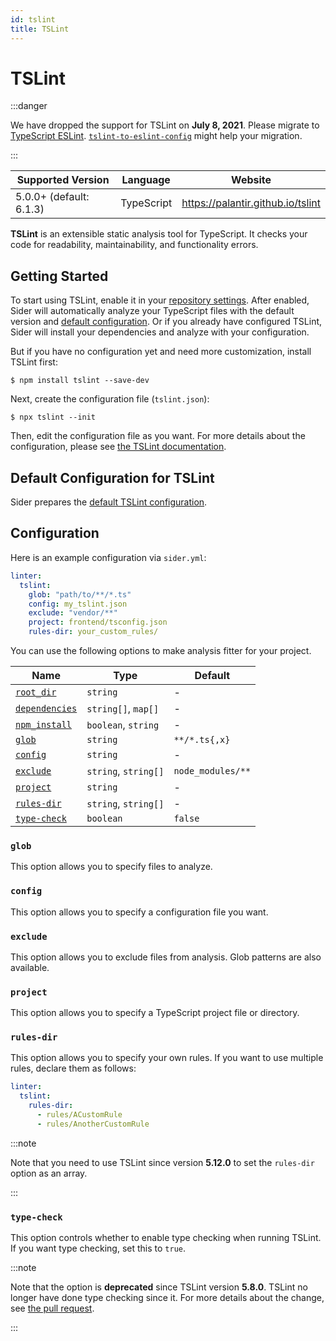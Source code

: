```yaml
---
id: tslint
title: TSLint
---
```


# TSLint

:::danger

We have dropped the support for TSLint on **July 8, 2021**. Please migrate to [TypeScript ESLint](https://github.com/typescript-eslint/typescript-eslint).
[`tslint-to-eslint-config`](https://www.npmjs.com/package/tslint-to-eslint-config) might help your migration.

:::

| Supported Version       | Language   | Website                           |
| ----------------------- | ---------- | --------------------------------- |
| 5.0.0+ (default: 6.1.3) | TypeScript | https://palantir.github.io/tslint |

**TSLint** is an extensible static analysis tool for TypeScript.
It checks your code for readability, maintainability, and functionality errors.

## Getting Started

To start using TSLint, enable it in your [repository settings](../../getting-started/repository-settings.md).
After enabled, Sider will automatically analyze your TypeScript files with the default version and [default configuration](#default-configuration-for-tslint). Or if you already have configured TSLint, Sider will install your dependencies and analyze with your configuration.

But if you have no configuration yet and need more customization, install TSLint first:

```console
$ npm install tslint --save-dev
```

Next, create the configuration file (`tslint.json`):

```console
$ npx tslint --init
```

Then, edit the configuration file as you want. For more details about the configuration, please see [the TSLint documentation](https://palantir.github.io/tslint/usage/configuration).

## Default Configuration for TSLint

Sider prepares the [default TSLint configuration](https://github.com/sider/runners/blob/HEAD/images/tslint/default_tslint.json).

## Configuration

Here is an example configuration via `sider.yml`:

```yaml
linter:
  tslint:
    glob: "path/to/**/*.ts"
    config: my_tslint.json
    exclude: "vendor/**"
    project: frontend/tsconfig.json
    rules-dir: your_custom_rules/
```

You can use the following options to make analysis fitter for your project.

| Name                                                                                          | Type                 | Default           |
| --------------------------------------------------------------------------------------------- | -------------------- | ----------------- |
| [`root_dir`](../../getting-started/custom-configuration.md#linteranalyzer_idroot_dir)         | `string`             | -                 |
| [`dependencies`](../../getting-started/custom-configuration.md#linteranalyzer_iddependencies) | `string[]`, `map[]`  | -                 |
| [`npm_install`](../../getting-started/custom-configuration.md#linteranalyzer_idnpm_install)   | `boolean`, `string`  | -                 |
| [`glob`](#glob)                                                                               | `string`             | `**/*.ts{,x}`     |
| [`config`](#config)                                                                           | `string`             | -                 |
| [`exclude`](#exclude)                                                                         | `string`, `string[]` | `node_modules/**` |
| [`project`](#project)                                                                         | `string`             | -                 |
| [`rules-dir`](#rules-dir)                                                                     | `string`, `string[]` | -                 |
| [`type-check`](#type-check)                                                                   | `boolean`            | `false`           |

### `glob`

This option allows you to specify files to analyze.

### `config`

This option allows you to specify a configuration file you want.

### `exclude`

This option allows you to exclude files from analysis. Glob patterns are also available.

### `project`

This option allows you to specify a TypeScript project file or directory.

### `rules-dir`

This option allows you to specify your own rules. If you want to use multiple rules, declare them as follows:

```yaml
linter:
  tslint:
    rules-dir:
      - rules/ACustomRule
      - rules/AnotherCustomRule
```

:::note

Note that you need to use TSLint since version **5.12.0** to set the `rules-dir` option as an array.

:::

### `type-check`

This option controls whether to enable type checking when running TSLint. If you want type checking, set this to `true`.

:::note

Note that the option is **deprecated** since TSLint version **5.8.0**. TSLint no longer have done type checking since it. For more details about the change, see [the pull request](https://github.com/palantir/tslint/pull/3322).

:::

